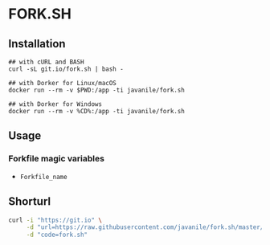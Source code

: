 # FORK.SH


## Installation

```
## with cURL and BASH
curl -sL git.io/fork.sh | bash -
```

```
## with Dorker for Linux/macOS
docker run --rm -v $PWD:/app -ti javanile/fork.sh
```

```
## with Dorker for Windows
docker run --rm -v %CD%:/app -ti javanile/fork.sh
```

## Usage

### Forkfile magic variables

-  `Forkfile_name`  


## Shorturl

```bash
curl -i "https://git.io" \
     -d "url=https://raw.githubusercontent.com/javanile/fork.sh/master/fork.sh" \
     -d "code=fork.sh"
```
